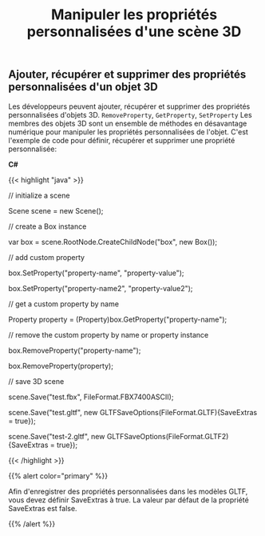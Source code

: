﻿---
title: Manipuler les propriétés personnalisées d'une scène 3D
type: docs
weight: 80
url: /fr/net/manipulate-custom-properties-of-a-3d-scene/
description: Les développeurs peuvent ajouter, récupérer et supprimer des propriétés personnalisées d'objets 3D. RemoveProperty, GetProperty, SetProperty Les membres des objets 3D sont un ensemble de méthodes en désavantage numérique pour manipuler les propriétés personnalisées de l'objet.
---
## **Ajouter, récupérer et supprimer des propriétés personnalisées d'un objet 3D**
Les développeurs peuvent ajouter, récupérer et supprimer des propriétés personnalisées d'objets 3D. `RemoveProperty`, `GetProperty`, `SetProperty` Les membres des objets 3D sont un ensemble de méthodes en désavantage numérique pour manipuler les propriétés personnalisées de l'objet. C'est l'exemple de code pour définir, récupérer et supprimer une propriété personnalisée:

**C#**

{{< highlight "java" >}}

 // initialize a scene 

Scene scene = new Scene();

// create a Box instance

var box = scene.RootNode.CreateChildNode("box", new Box());

// add custom property

box.SetProperty("property-name", "property-value");

box.SetProperty("property-name2", "property-value2");

// get a custom property by name

Property property = (Property)box.GetProperty("property-name");

// remove the custom property by name or property instance

box.RemoveProperty("property-name");

box.RemoveProperty(property);

// save 3D scene

scene.Save("test.fbx", FileFormat.FBX7400ASCII);

scene.Save("test.gltf", new GLTFSaveOptions(FileFormat.GLTF){SaveExtras = true});

scene.Save("test-2.gltf", new GLTFSaveOptions(FileFormat.GLTF2){SaveExtras = true});

{{< /highlight >}}

{{% alert color="primary" %}} 

Afin d'enregistrer des propriétés personnalisées dans les modèles GLTF, vous devez définir SaveExtras à true. La valeur par défaut de la propriété SaveExtras est false.

{{% /alert %}}
